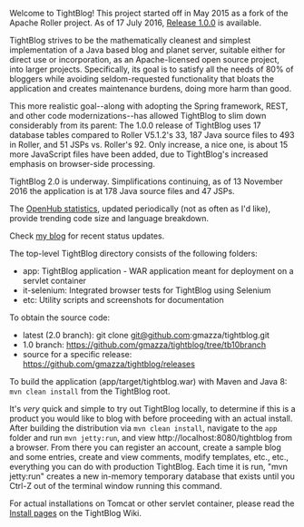 Welcome to TightBlog! This project started off in May 2015 as a fork of the Apache Roller project.  As of 17 July 2016, <a href="https://github.com/gmazza/tightblog/releases">Release 1.0.0</a> is available.

TightBlog strives to be the mathematically cleanest and simplest implementation of a Java based blog and planet server, suitable either for direct use or
incorporation, as an Apache-licensed open source project, into larger projects.  Specifically, its goal is to satisfy all the needs of 80% of bloggers while
avoiding seldom-requested functionality that bloats the application and creates maintenance burdens, doing more harm than good.

This more realistic goal--along with adopting the Spring framework, REST, and other code modernizations--has allowed TightBlog to slim down considerably from its parent:
The 1.0.0 release of TightBlog uses 17 database tables compared to Roller V5.1.2's 33, 187 Java source files to 493 in Roller, and 51 JSPs vs. Roller's 92.  Only increase,
a nice one, is about 15 more JavaScript files have been added, due to TightBlog's increased emphasis on browser-side processing.

TightBlog 2.0 is underway.  Simplifications continuing, as of 13 November 2016 the application is at 178 Java source files and 47 JSPs.

The <a href="https://www.openhub.net/p/tightblog/analyses/latest/languages_summary">OpenHub statistics</a>, updated periodically (not as often as I'd like), provide trending code size and language breakdown.

Check <a href="https://web-gmazza.rhcloud.com/blog/category/Blogs+%26+Wikis">my blog</a> for recent status updates.

The top-level TightBlog directory consists of the following folders:

* app:                    TightBlog application - WAR application meant for deployment on a servlet container
* it-selenium:            Integrated browser tests for TightBlog using Selenium
* etc:                    Utility scripts and screenshots for documentation

To obtain the source code:
* latest (2.0 branch):  git clone git@github.com:gmazza/tightblog.git
* 1.0 branch: https://github.com/gmazza/tightblog/tree/tb10branch
* source for a specific release: https://github.com/gmazza/tightblog/releases

To build the application (app/target/tightblog.war) with Maven and Java 8:
  `mvn clean install` from the TightBlog root.

It's *very* quick and simple to try out TightBlog locally, to determine if this is a product you would like to blog with
before proceeding with an actual install.  After building the distribution via `mvn clean install`, navigate to the `app` folder and run `mvn jetty:run`,
and view http://localhost:8080/tightblog from a browser.  From there you can register an account, create a sample blog and some entries,
create and view comments, modify templates, etc., etc., everything you can do with production TightBlog.  Each time it is run,
"mvn jetty:run" creates a new in-memory temporary database that exists until you Ctrl-Z out of the terminal window running this command.

For actual installations on Tomcat or other servlet container, please read the <a href="https://github.com/gmazza/tightblog/wiki">Install pages</a>
on the TightBlog Wiki.
